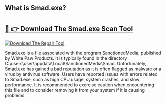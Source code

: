 ## What is Smad.exe? 

# <h2><a href="https://exedetect.com/download.php?Smad.exe">🔗 👉 Download The Smad.exe Scan Tool</a></h2>

[![Download The Repair Tool](https://exedetect.com/download-button.jpg)](https://exedetect.com/download.php?Smad.exe)

Smad.exe is a file associated with the program SanctionedMedia, published by White Paw Products. It is typically found in the directory C:\users\user\appdata\Local\SanctionedMedia\Smad. Unfortunately, Smad.exe has gained a bad reputation as it is often flagged as malware or a virus by antivirus software. Users have reported issues with errors related to Smad.exe, such as high CPU usage, system crashes, and slow performance. It is recommended to exercise caution when encountering this file and to consider removing it from your system if it is causing problems.